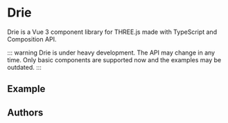 <script setup>
import Test from './examples/Welcome.vue'

import { VPTeamMembers } from 'vitepress/theme'

const members = [
  {
    avatar: 'https://avatars.githubusercontent.com/u/26581833',
    name: 'Jan Vorisek',
    title: 'Creator',
    links: [
      { icon: 'github', link: 'https://github.com/janvorisek' },
      { icon: 'twitter', link: 'https://twitter.com/janvorisekdev' },
    ]
  },
  
]
</script>

# Drie

Drie is a Vue 3 component library for THREE.js made with TypeScript and Composition API.

::: warning
Drie is under heavy development. The API may change in any time. Only basic components are supported now and the examples may be outdated.
:::

## Example

<ClientOnly>
<Test />
</ClientOnly>

## Authors

<VPTeamMembers size="small" :members="members" />
